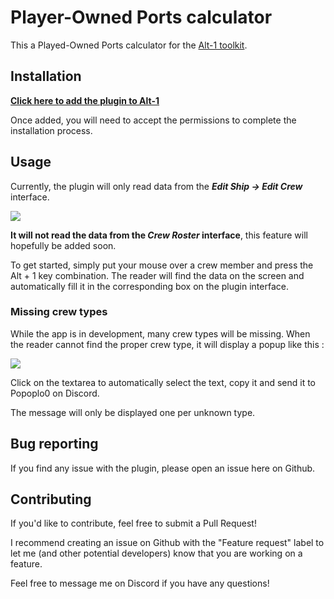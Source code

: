 # Player-Owned Ports calculator

This a Played-Owned Ports calculator for the [Alt-1 toolkit](https://runeapps.org/alt1).

## Installation

**[Click here to add the plugin to Alt-1]()**

Once added, you will need to accept the permissions to complete the installation process.

## Usage

Currently, the plugin will only read data from the **_Edit Ship -> Edit Crew_** interface.

![](https://i.imgur.com/562pcU1.png)

**It will not read the data from the _Crew Roster_ interface**, this feature will hopefully be added soon.

To get started, simply put your mouse over a crew member and press the Alt + 1 key combination. The reader will find the data on the screen and automatically fill it in the corresponding box on the plugin interface.

### Missing crew types

While the app is in development, many crew types will be missing. When the reader cannot find the proper crew type, it will display a popup like this : 

![](https://i.imgur.com/8WgRHpP.png)

Click on the textarea to automatically select the text, copy it and send it to Popoplo0 on Discord.

The message will only be displayed one per unknown type.

## Bug reporting

If you find any issue with the plugin, please open an issue here on Github.

## Contributing

If you'd like to contribute, feel free to submit a Pull Request!

I recommend creating an issue on Github with the "Feature request" label to let me (and other potential developers) know that you are working on a feature.

Feel free to message me on Discord if you have any questions!